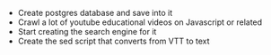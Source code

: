 * Create postgres database and save into it
* Crawl a lot of youtube educational videos on Javascript or related
* Start creating the search engine for it
* Create the sed script that converts from VTT to text

